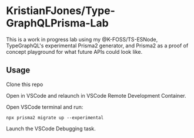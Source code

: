 # KristianFJones/Type-GraphQLPrisma-Lab

This is a work in progress lab using my @K-FOSS/TS-ESNode, TypeGraphQL's experimental Prisma2 generator, and Prisma2 as a proof of concept playground for what future APIs could look like.

## Usage

Clone this repo

Open in VSCode and relaunch in VSCode Remote Development Container.

Open VSCode terminal and run:

```SH
npx prisma2 migrate up --experimental
```

Launch the VSCode Debugging task.
